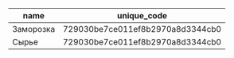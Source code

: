|name|unique_code|
|---|---|
|Заморозка|729030be7ce011ef8b2970a8d3344cb0|
|Сырье|729030be7ce011ef8b2970a8d3344cb0|
